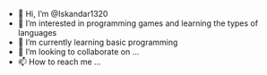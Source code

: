 - 👋 Hi, I’m @Iskandar1320
- 👀 I’m interested in programming games and learning the types of languages 
- 🌱 I’m currently learning basic programming
- 💞️ I’m looking to collaborate on ...
- 📫 How to reach me ...

<!---
Iskandar1320/Iskandar1320 is a ✨ special ✨ repository because its `README.md` (this file) appears on your GitHub profile.
You can click the Preview link to take a look at your changes.
--->
